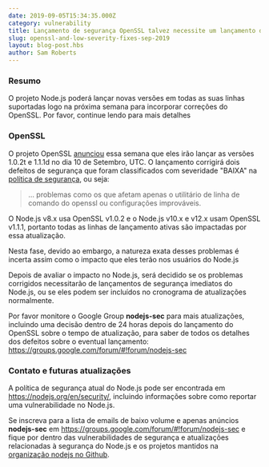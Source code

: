 ```yaml
---
date: 2019-09-05T15:34:35.000Z
category: vulnerability
title: Lançamento de segurança OpenSSL talvez necessite um lançamento de segurança do Node.js
slug: openssl-and-low-severity-fixes-sep-2019
layout: blog-post.hbs
author: Sam Roberts
---
```


### Resumo

O projeto Node.js poderá lançar novas versões em todas as suas linhas suportadas
logo na próxima semana para incorporar correções do OpenSSL.
Por favor, continue lendo para mais detalhes

### OpenSSL

O projeto OpenSSL
[anunciou](https://mta.openssl.org/pipermail/openssl-announce/2019-September/000156.html)
essa semana que eles irão lançar as versões 1.0.2t e 1.1.1d no dia 10 de Setembro, UTC.
O lançamento corrigirá dois defeitos de segurança que foram classificados com severidade "BAIXA"
na [política de segurança](https://www.openssl.org/policies/secpolicy.html),
ou seja:

> ... problemas como os que afetam apenas o utilitário de linha de comando do openssl
> ou configurações improváveis.

O Node.js v8.x usa OpenSSL v1.0.2 e o Node.js v10.x e v12.x usam OpenSSL v1.1.1, portanto
todas as linhas de lançamento ativas são impactadas por essa atualização.

Nesta fase, devido ao embargo, a natureza exata desses problemas é incerta
assim como o impacto que eles terão nos usuários do Node.js

Depois de avaliar o impacto no Node.js, será decidido se os problemas corrigidos
necessitarão de lançamentos de segurança imediatos do Node.js, ou se eles podem
ser incluídos no cronograma de atualizações normalmente.

Por favor monitore o Google Group **nodejs-sec** para mais atualizações, incluindo
uma decisão dentro de 24 horas depois do lançamento do OpenSSL sobre o tempo de atualização,
para saber de todos os detalhes dos defeitos sobre o eventual lançamento:
https://groups.google.com/forum/#!forum/nodejs-sec

### Contato e futuras atualizações

A política de segurança atual do Node.js pode ser encontrada em <https://nodejs.org/en/security/>,
incluindo informações sobre como reportar uma vulnerabilidade no Node.js.

Se inscreva para a lista de emails de baixo volume e apenas anúncios **nodejs-sec**
em https://groups.google.com/forum/#!forum/nodejs-sec e fique por dentro das vulnerabilidades
de segurança e atualizações relacionadas à segurança do Node.js e os projetos mantidos na
[organização nodejs no Github](https://github.com/nodejs).
